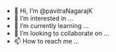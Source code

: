 - 👋 Hi, I’m @pavitraNagarajK
- 👀 I’m interested in ...
- 🌱 I’m currently learning ...
- 💞️ I’m looking to collaborate on ...
- 📫 How to reach me ...

<!---
pavitraNagarajK/pavitraNagarajK is a ✨ special ✨ repository because its `README.md` (this file) appears on your GitHub profile.
You can click the Preview link to take a look at your changes.
--->
